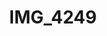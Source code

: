 ---
pid: '123'
layout: photos
title: IMG_4249
filename: IMG_4249.jpg
caption: clock and drinking glasses
permalink: "/photos/123.html"
---